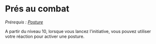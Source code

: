 # Prés au combat
*Prérequis : [Posture](../../1.%20Talent%20de%20base/Posture.md)*

A partir du niveau 10, lorsque vous lancez l'initiative, vous pouvez utiliser votre réaction pour activer une posture.